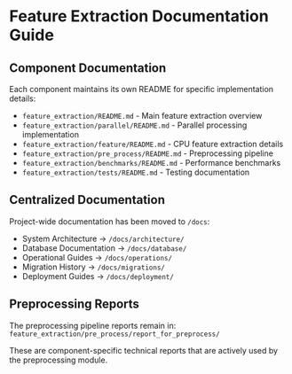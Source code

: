 # Feature Extraction Documentation Guide

## Component Documentation

Each component maintains its own README for specific implementation details:

- `feature_extraction/README.md` - Main feature extraction overview
- `feature_extraction/parallel/README.md` - Parallel processing implementation
- `feature_extraction/feature/README.md` - CPU feature extraction details
- `feature_extraction/pre_process/README.md` - Preprocessing pipeline
- `feature_extraction/benchmarks/README.md` - Performance benchmarks
- `feature_extraction/tests/README.md` - Testing documentation

## Centralized Documentation

Project-wide documentation has been moved to `/docs`:

- System Architecture → `/docs/architecture/`
- Database Documentation → `/docs/database/`
- Operational Guides → `/docs/operations/`
- Migration History → `/docs/migrations/`
- Deployment Guides → `/docs/deployment/`

## Preprocessing Reports

The preprocessing pipeline reports remain in:
`feature_extraction/pre_process/report_for_preprocess/`

These are component-specific technical reports that are actively used by the preprocessing module.

